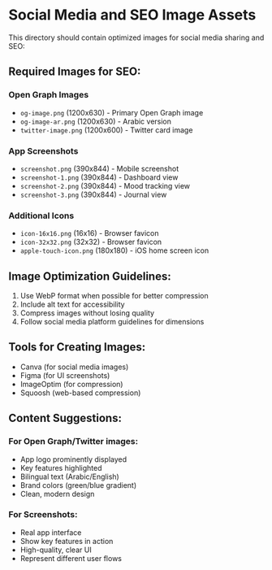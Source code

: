 # Social Media and SEO Image Assets

This directory should contain optimized images for social media sharing and SEO:

## Required Images for SEO:

### Open Graph Images
- `og-image.png` (1200x630) - Primary Open Graph image
- `og-image-ar.png` (1200x630) - Arabic version
- `twitter-image.png` (1200x600) - Twitter card image

### App Screenshots
- `screenshot.png` (390x844) - Mobile screenshot
- `screenshot-1.png` (390x844) - Dashboard view
- `screenshot-2.png` (390x844) - Mood tracking view  
- `screenshot-3.png` (390x844) - Journal view

### Additional Icons
- `icon-16x16.png` (16x16) - Browser favicon
- `icon-32x32.png` (32x32) - Browser favicon
- `apple-touch-icon.png` (180x180) - iOS home screen icon

## Image Optimization Guidelines:

1. Use WebP format when possible for better compression
2. Include alt text for accessibility
3. Compress images without losing quality
4. Follow social media platform guidelines for dimensions

## Tools for Creating Images:
- Canva (for social media images)
- Figma (for UI screenshots)
- ImageOptim (for compression)
- Squoosh (web-based compression)

## Content Suggestions:

### For Open Graph/Twitter images:
- App logo prominently displayed
- Key features highlighted
- Bilingual text (Arabic/English)
- Brand colors (green/blue gradient)
- Clean, modern design

### For Screenshots:
- Real app interface
- Show key features in action
- High-quality, clear UI
- Represent different user flows
